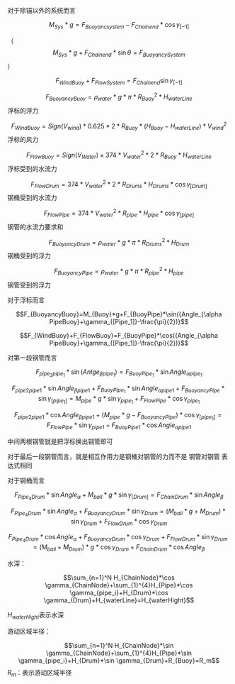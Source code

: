 对于除锚以外的系统而言

$$M_{Sys}*g=F_{Buoyancsystem}-F_{Chainend}*\cos\gamma_{[-1]}$$

（$$M_{Sys}*g+F_{Chainend}*\sin \theta=F_{BuoyancySystem}$$）

$$F_{WindBuoy}+F_{FlowSystem}=F_{Chainend}\sin\gamma_{[-1]}$$

$$F_{BuoyancyBuoy}=\rho_{water}*g*\pi*R_{Buoy}^2*H_{waterLine}$$ 浮标的浮力

$$F_{WindBuoy}=Sign(V_{wind})*0.625*2*R_{Buoy}*(H_{Buoy}-H_{waterLine})*V_{wind}^2$$  浮标的风力

$$F_{FlowBuoy}=Sign(V_{Water})\times374*V_{water}^2*2*R_{Buoy}*{H_{waterLine}}$$ 浮标受到的水流力

$$F_{FlowDrum}=374*V_{water}^2*2*R_{Drums}*H_{Drums}*\cos\gamma_{[Drum]}$$ 钢桶受到的水流力

$$F_{FlowPipe}=374*V_{water}^2*R_{pipe}*H_{pipe}*\cos\gamma_{[pipe]}$$  钢管的水流力要求和

$$F_{BuoyancyDrum}=\rho_{water}*g*\pi*R_{Drums}^2*H_{Drum}$$ 钢桶受到的浮力

$$F_{BuoyancyPipe}=\rho_{water}*g*\pi*R_{pipe}^2*H_{pipe}$$ 钢管受到的浮力

对于浮标而言

$$F_{BuoyancyBuoy}=M_{Buoy}*g+F_{BuoyPipe}*\sin({Angle_{\alpha PipeBuoy}+\gamma_{[Pipe_1]}-\frac{\pi}{2})}$$

$$F_{WindBuoy}+F_{FlowBuoy}=F_{BuoyPipe}*\cos({Angle_{\alpha PipeBuoy}+\gamma_{[Pipe_1]}-\frac{\pi}{2})}$$

对第一段钢管而言

$$F_{pipe_2pipe_1}*\sin(Anlge_{\beta pipe_1})=F_{BuoyPipe_1}*\sin Angle_{\alpha pipe_1}$$

$$F_{pipe2pipe1}*\sin Angle_{\beta pipe1}+F_{BuoyPipe_1}*\sin Angle_{\alpha pipe1}+F_{BuoyancyPipe}*\sin \gamma_{[pipe_1]}=M_{pipe}*g*\sin \gamma_{pipe_1}+F_{FlowPipe}*\cos \gamma_{pipe_1}$$

$$F_{pipe2pipe1}*\cos Angle_{\beta pipe1}+(M_{pipe}*g-F_{BuoyancyPipe})*\cos \gamma_{[pipe_1]}=F_{FlowPipe}*\sin \gamma_{pipe1}+F_{BuoyPipe1}*\cos Angle_{\alpha pipe1}$$

中间两根钢管就是把浮标换出钢管即可

对于最后一段钢管而言，就是相互作用力是钢桶对钢管的力而不是 钢管对钢管 表达式相同

对于钢桶而言

$$F_{Pipe_4Drum}*\sin Angle_{\alpha}+M_{ball}*g*\sin \gamma_{[Drum]}=F_{ChainDrum}*\sin Angle_{\beta}$$

$$F_{Pipe_4Drum}*\sin Angle_{\alpha}+F_{BuoyancyDrum}*\sin \gamma_{Drum}=(M_{ball}*g+M_{Drum})*\sin \gamma_{Drum}+F_{FlowDrum}*\cos \gamma_{Drum}$$

$$F_{Pipe_4Drum}*\cos Angle_{\alpha}+F_{BuoyancyDrum}*\cos \gamma_{Drum}+F_{FlowDrum}*\sin \gamma_{Drum}=(M_{ball}+M_{Drum})*g*\cos \gamma_{Drum}+F_{ChainDrum}*\cos Angle_{\beta}$$

水深：

$$\sum_{n=1}^N H_{ChainNode}*\cos \gamma_{ChainNode}+\sum_{1}^{4}H_{Pipe}*\cos \gamma_{pipe_i}+H_{Drum}*\cos \gamma_{Drum}+H_{waterLine}=H_{waterHight}$$

$H_{waterHight}$表示水深

游动区域半径：

$$\sum_{n=1}^N H_{ChainNode}*\sin \gamma_{ChainNode}+\sum_{1}^{4}H_{Pipe}*\sin \gamma_{pipe_i}+H_{Drum}*\sin \gamma_{Drum}+R_{Buoy}=R_m$$                   $R_m$：表示游动区域半径